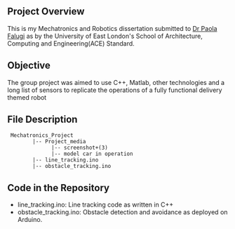 ## Project Overview

This is my Mechatronics and Robotics dissertation submitted to [Dr Paola Falugi](https://www.linkedin.com/in/paola-falugi-699a531/) as by the University of East London's School of Architecture, Computing and Engineering(ACE) Standard.

## Objective 

The group project was aimed to use C++, Matlab, other technologies and a long list of sensors to replicate the operations of a fully functional delivery themed robot 


## File Description

     Mechatronics_Project
            |-- Project_media
                  |-- screenshot+(3)
                  |-- model car in operation
            |-- line_tracking.ino
            |-- obstacle_tracking.ino
           
## Code in the Repository

- line_tracking.ino: Line tracking code as written in C++
- obstacle_tracking.ino: Obstacle detection and avoidance as deployed on Arduino.

  
